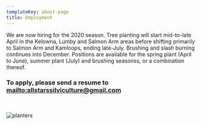```yaml
---
templateKey: about-page
title: Employment
---
```

We are now hiring for the 2020 season. Tree planting will start mid-to-late April in the Kelowna, Lumby and Salmon Arm areas before shifting primarily to Salmon Arm and Kamloops, ending late-July. Brushing and slash burning continues into December. Positions are available for the spring plant (April to June), summer plant (July) and brushing seasonss, or a combination thereof. 

### To apply, please send a resume to  <mailto:allstarssilviculture@gmail.com>

<br/>

![planters](/img/chrisblock.jpg)
